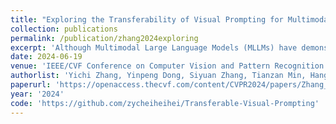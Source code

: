 ```yaml
---
title: "Exploring the Transferability of Visual Prompting for Multimodal Large Language Models"
collection: publications
permalink: /publication/zhang2024exploring
excerpt: 'Although Multimodal Large Language Models (MLLMs) have demonstrated promising versatile capabilities, their performance is still inferior to specialized models on downstream tasks, which makes adaptation necessary to enhance their utility. However, fine-tuning methods require independent training for every model, leading to huge computation and memory overheads. In this paper, we propose a novel setting where we aim to improve the performance of diverse MLLMs with a group of shared parameters optimized for a downstream task. To achieve this, we propose Transferable Visual Prompting (TVP), a simple and effective approach to generate visual prompts that can transfer to different models and improve their performance on downstream tasks after trained on only one model. We introduce two strategies to address the issue of cross-model feature corruption of existing visual prompting methods and enhance the transferability of the learned prompts, including 1) Feature Consistency Alignment: which imposes constraints to the prompted feature changes to maintain task-agnostic knowledge; 2) Task Semantics Enrichment: which encourages the prompted images to contain richer task-specific semantics with language guidance. We validate the effectiveness of TVP through extensive experiments with 6 modern MLLMs on a wide variety of tasks ranging from object recognition and counting to multimodal reasoning and hallucination correction.'
date: 2024-06-19
venue: 'IEEE/CVF Conference on Computer Vision and Pattern Recognition <strong>(CVPR)</strong>, Seattle, USA'
authorlist: 'Yichi Zhang, Yinpeng Dong, Siyuan Zhang, Tianzan Min, Hang Su, Jun Zhu'
paperurl: 'https://openaccess.thecvf.com/content/CVPR2024/papers/Zhang_Exploring_the_Transferability_of_Visual_Prompting_for_Multimodal_Large_Language_CVPR_2024_paper.pdf'
year: '2024'
code: 'https://github.com/zycheiheihei/Transferable-Visual-Prompting'
---
```

